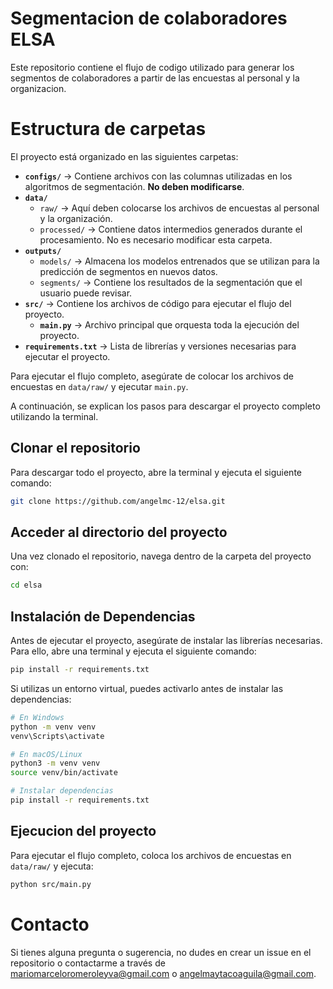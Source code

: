 # Segmentacion de colaboradores ELSA

Este repositorio contiene el flujo de codigo utilizado para generar los segmentos de colaboradores a partir de las encuestas al personal y la organizacion.

# Estructura de carpetas

El proyecto está organizado en las siguientes carpetas:

- **`configs/`** → Contiene archivos con las columnas utilizadas en los algoritmos de segmentación. **No deben modificarse**.
- **`data/`**  
  - `raw/` → Aquí deben colocarse los archivos de encuestas al personal y la organización.  
  - `processed/` → Contiene datos intermedios generados durante el procesamiento. No es necesario modificar esta carpeta.  
- **`outputs/`**  
  - `models/` → Almacena los modelos entrenados que se utilizan para la predicción de segmentos en nuevos datos.  
  - `segments/` → Contiene los resultados de la segmentación que el usuario puede revisar.  
- **`src/`** → Contiene los archivos de código para ejecutar el flujo del proyecto.  
  - **`main.py`** → Archivo principal que orquesta toda la ejecución del proyecto.  
- **`requirements.txt`** → Lista de librerías y versiones necesarias para ejecutar el proyecto.  

Para ejecutar el flujo completo, asegúrate de colocar los archivos de encuestas en `data/raw/` y ejecutar `main.py`.

A continuación, se explican los pasos para descargar el proyecto completo utilizando la terminal.

## Clonar el repositorio

Para descargar todo el proyecto, abre la terminal y ejecuta el siguiente comando:

```sh
git clone https://github.com/angelmc-12/elsa.git
```

## Acceder al directorio del proyecto

Una vez clonado el repositorio, navega dentro de la carpeta del proyecto con:

```sh
cd elsa
```

## Instalación de Dependencias

Antes de ejecutar el proyecto, asegúrate de instalar las librerías necesarias. Para ello, abre una terminal y ejecuta el siguiente comando:

```sh
pip install -r requirements.txt
```

Si utilizas un entorno virtual, puedes activarlo antes de instalar las dependencias:

```sh
# En Windows
python -m venv venv
venv\Scripts\activate

# En macOS/Linux
python3 -m venv venv
source venv/bin/activate

# Instalar dependencias
pip install -r requirements.txt
```

## Ejecucion del proyecto

Para ejecutar el flujo completo, coloca los archivos de encuestas en `data/raw/` y ejecuta:

```sh
python src/main.py
```

# Contacto

Si tienes alguna pregunta o sugerencia, no dudes en crear un issue en el repositorio o contactarme a través de mariomarceloromeroleyva@gmail.com o angelmaytacoaguila@gmail.com.
